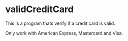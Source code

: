 # validCreditCard

This is a program thats verify if a credit card is valid.

Only work with American Express, Mastercard and Visa.